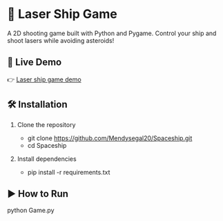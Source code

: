 
# 🚀 Laser Ship Game

A 2D shooting game built with Python and Pygame.
Control your ship and shoot lasers while avoiding asteroids!


## 🚀 Live Demo
👉 [Laser ship game demo](https://github.com/user-attachments/assets/4254ac93-a1c7-4487-897e-29166d4a0cf3)


## 🛠️ Installation

1. Clone the repository
   - git clone https://github.com/Mendysegal20/Spaceship.git
   - cd Spaceship

2. Install dependencies
   - pip install -r requirements.txt


## ▶️ How to Run
  python Game.py

